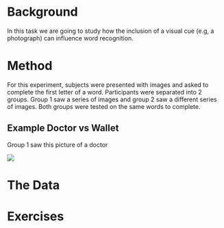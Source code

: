 # Background

In this task we are going to study how the inclusion of a visual cue (e.g, a photograph) can influence word recognition.  

# Method

For this experiment, subjects were presented with images and asked to complete the first letter of a word. Participants were separated into 2 groups. Group 1 saw a series of images and group 2 saw a different series of images. Both groups were tested on the same words to complete.

## Example Doctor vs Wallet

Group 1 saw this picture of a doctor

![](/Fall2017/doctor.jpg)


# The Data

# Exercises
